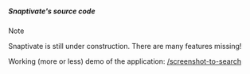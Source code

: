 ﻿##### Snaptivate's source code

> [!NOTE]
> Snaptivate is still under construction. There are many features missing!
> 
> Working (more or less) demo of the application: [/screenshot-to-search]([/screenshot-to-search](https://github.com/sauciucrazvan/screenshot-to-search))
